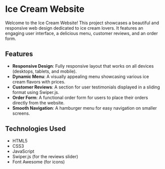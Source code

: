 # Ice Cream Website

Welcome to the Ice Cream Website! This project showcases a beautiful and responsive web design dedicated to ice cream lovers. It features an engaging user interface, a delicious menu, customer reviews, and an order form.

## Features

- **Responsive Design**: Fully responsive layout that works on all devices (desktops, tablets, and mobile).
- **Dynamic Menu**: A visually appealing menu showcasing various ice cream flavors with prices.
- **Customer Reviews**: A section for user testimonials displayed in a sliding format using Swiper.js.
- **Order Form**: A functional order form for users to place their orders directly from the website.
- **Smooth Navigation**: A hamburger menu for easy navigation on smaller screens.

## Technologies Used

- HTML5
- CSS3
- JavaScript
- Swiper.js (for the reviews slider)
- Font Awesome (for icons)